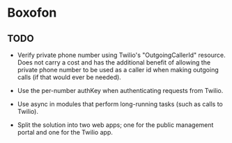 # Boxofon

## TODO

- Verify private phone number using Twilio's "OutgoingCallerId" resource.
  Does not carry a cost and has the additional benefit of allowing the
  private phone number to be used as a caller id when making outgoing calls
  (if that would ever be needed).

- Use the per-number authKey when authenticating requests from Twilio.

- Use async in modules that perform long-running tasks (such as calls to Twilio).

- Split the solution into two web apps; one for the public management portal
  and one for the Twilio app.